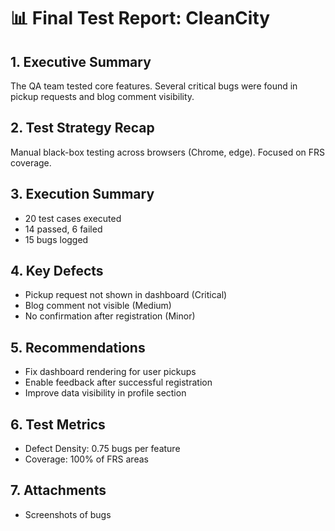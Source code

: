 # 📊 Final Test Report: CleanCity

## 1. Executive Summary
The QA team tested core features. Several critical bugs were found in pickup requests and blog comment visibility.

## 2. Test Strategy Recap
Manual black-box testing across browsers (Chrome, edge). Focused on FRS coverage.

## 3. Execution Summary
- 20 test cases executed
- 14 passed, 6 failed
- 15 bugs logged

## 4. Key Defects
- Pickup request not shown in dashboard (Critical)
- Blog comment not visible (Medium)
- No confirmation after registration (Minor)

## 5. Recommendations
- Fix dashboard rendering for user pickups
- Enable feedback after successful registration
- Improve data visibility in profile section

## 6. Test Metrics
- Defect Density: 0.75 bugs per feature
- Coverage: 100% of FRS areas

## 7. Attachments
- Screenshots of bugs

